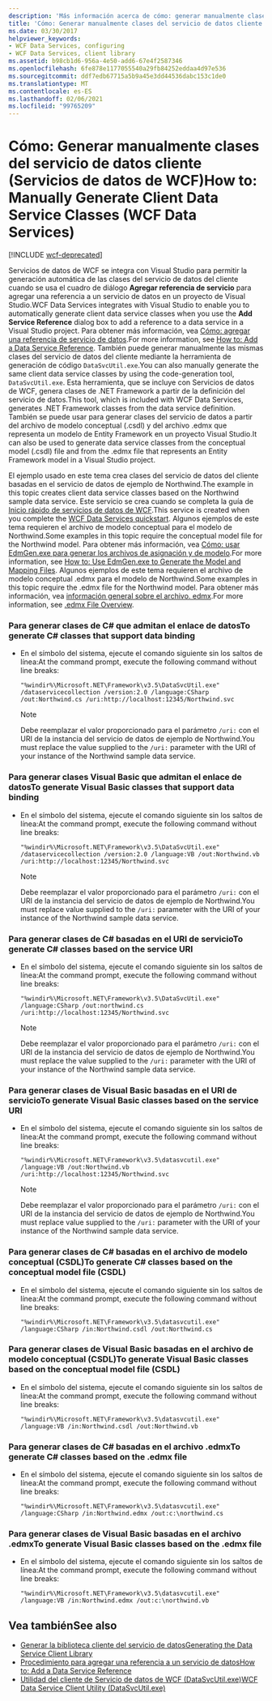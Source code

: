 ```yaml
---
description: 'Más información acerca de cómo: generar manualmente clases del servicio de datos del cliente (Servicios de datos de WCF)'
title: 'Cómo: Generar manualmente clases del servicio de datos cliente (Servicios de datos de WCF)'
ms.date: 03/30/2017
helpviewer_keywords:
- WCF Data Services, configuring
- WCF Data Services, client library
ms.assetid: b98cb1d6-956a-4e50-add6-67e4f2587346
ms.openlocfilehash: 6fe878e1177055540a29fb84252eddaa4d97e536
ms.sourcegitcommit: ddf7edb67715a5b9a45e3dd44536dabc153c1de0
ms.translationtype: MT
ms.contentlocale: es-ES
ms.lasthandoff: 02/06/2021
ms.locfileid: "99765209"
---
```

# <a name="how-to-manually-generate-client-data-service-classes-wcf-data-services"></a><span data-ttu-id="dd8cf-103">Cómo: Generar manualmente clases del servicio de datos cliente (Servicios de datos de WCF)</span><span class="sxs-lookup"><span data-stu-id="dd8cf-103">How to: Manually Generate Client Data Service Classes (WCF Data Services)</span></span>

[!INCLUDE [wcf-deprecated](~/includes/wcf-deprecated.md)]

<span data-ttu-id="dd8cf-104">Servicios de datos de WCF se integra con Visual Studio para permitir la generación automática de las clases del servicio de datos del cliente cuando se usa el cuadro de diálogo **Agregar referencia de servicio** para agregar una referencia a un servicio de datos en un proyecto de Visual Studio.</span><span class="sxs-lookup"><span data-stu-id="dd8cf-104">WCF Data Services integrates with Visual Studio to enable you to automatically generate client data service classes when you use the **Add Service Reference** dialog box to add a reference to a data service in a Visual Studio project.</span></span> <span data-ttu-id="dd8cf-105">Para obtener más información, vea [Cómo: agregar una referencia de servicio de datos](how-to-add-a-data-service-reference-wcf-data-services.md).</span><span class="sxs-lookup"><span data-stu-id="dd8cf-105">For more information, see [How to: Add a Data Service Reference](how-to-add-a-data-service-reference-wcf-data-services.md).</span></span> <span data-ttu-id="dd8cf-106">También puede generar manualmente las mismas clases del servicio de datos del cliente mediante la herramienta de generación de código `DataSvcUtil.exe`.</span><span class="sxs-lookup"><span data-stu-id="dd8cf-106">You can also manually generate the same client data service classes by using the code-generation tool, `DataSvcUtil.exe`.</span></span> <span data-ttu-id="dd8cf-107">Esta herramienta, que se incluye con Servicios de datos de WCF, genera clases de .NET Framework a partir de la definición del servicio de datos.</span><span class="sxs-lookup"><span data-stu-id="dd8cf-107">This tool, which is included with WCF Data Services, generates .NET Framework classes from the data service definition.</span></span> <span data-ttu-id="dd8cf-108">También se puede usar para generar clases del servicio de datos a partir del archivo de modelo conceptual (.csdl) y del archivo .edmx que representa un modelo de Entity Framework en un proyecto Visual Studio.</span><span class="sxs-lookup"><span data-stu-id="dd8cf-108">It can also be used to generate data service classes from the conceptual model (.csdl) file and from the .edmx file that represents an Entity Framework model in a Visual Studio project.</span></span>

 <span data-ttu-id="dd8cf-109">El ejemplo usado en este tema crea clases del servicio de datos del cliente basadas en el servicio de datos de ejemplo de Northwind.</span><span class="sxs-lookup"><span data-stu-id="dd8cf-109">The example in this topic creates client data service classes based on the Northwind sample data service.</span></span> <span data-ttu-id="dd8cf-110">Este servicio se crea cuando se completa la guía de [Inicio rápido de servicios de datos de WCF](quickstart-wcf-data-services.md).</span><span class="sxs-lookup"><span data-stu-id="dd8cf-110">This service is created when you complete the [WCF Data Services quickstart](quickstart-wcf-data-services.md).</span></span> <span data-ttu-id="dd8cf-111">Algunos ejemplos de este tema requieren el archivo de modelo conceptual para el modelo de Northwind.</span><span class="sxs-lookup"><span data-stu-id="dd8cf-111">Some examples in this topic require the conceptual model file for the Northwind model.</span></span> <span data-ttu-id="dd8cf-112">Para obtener más información, vea [Cómo: usar EdmGen.exe para generar los archivos de asignación y de modelo](../adonet/ef/how-to-use-edmgen-exe-to-generate-the-model-and-mapping-files.md).</span><span class="sxs-lookup"><span data-stu-id="dd8cf-112">For more information, see [How to: Use EdmGen.exe to Generate the Model and Mapping Files](../adonet/ef/how-to-use-edmgen-exe-to-generate-the-model-and-mapping-files.md).</span></span> <span data-ttu-id="dd8cf-113">Algunos ejemplos de este tema requieren el archivo de modelo conceptual .edmx para el modelo de Northwind.</span><span class="sxs-lookup"><span data-stu-id="dd8cf-113">Some examples in this topic require the .edmx file for the Northwind model.</span></span> <span data-ttu-id="dd8cf-114">Para obtener más información, vea [información general sobre el archivo. edmx](/previous-versions/dotnet/netframework-4.0/cc982042(v=vs.100)).</span><span class="sxs-lookup"><span data-stu-id="dd8cf-114">For more information, see [.edmx File Overview](/previous-versions/dotnet/netframework-4.0/cc982042(v=vs.100)).</span></span>

### <a name="to-generate-c-classes-that-support-data-binding"></a><span data-ttu-id="dd8cf-115">Para generar clases de C# que admitan el enlace de datos</span><span class="sxs-lookup"><span data-stu-id="dd8cf-115">To generate C# classes that support data binding</span></span>

- <span data-ttu-id="dd8cf-116">En el símbolo del sistema, ejecute el comando siguiente sin los saltos de línea:</span><span class="sxs-lookup"><span data-stu-id="dd8cf-116">At the command prompt, execute the following command without line breaks:</span></span>

    ```console
    "%windir%\Microsoft.NET\Framework\v3.5\DataSvcUtil.exe" /dataservicecollection /version:2.0 /language:CSharp /out:Northwind.cs /uri:http://localhost:12345/Northwind.svc
    ```

    > [!NOTE]
    > <span data-ttu-id="dd8cf-117">Debe reemplazar el valor proporcionado para el parámetro `/uri:` con el URI de la instancia del servicio de datos de ejemplo de Northwind.</span><span class="sxs-lookup"><span data-stu-id="dd8cf-117">You must replace the value supplied to the `/uri:` parameter with the URI of your instance of the Northwind sample data service.</span></span>

### <a name="to-generate-visual-basic-classes-that-support-data-binding"></a><span data-ttu-id="dd8cf-118">Para generar clases Visual Basic que admitan el enlace de datos</span><span class="sxs-lookup"><span data-stu-id="dd8cf-118">To generate Visual Basic classes that support data binding</span></span>

- <span data-ttu-id="dd8cf-119">En el símbolo del sistema, ejecute el comando siguiente sin los saltos de línea:</span><span class="sxs-lookup"><span data-stu-id="dd8cf-119">At the command prompt, execute the following command without line breaks:</span></span>

    ```console
    "%windir%\Microsoft.NET\Framework\v3.5\DataSvcUtil.exe" /dataservicecollection /version:2.0 /language:VB /out:Northwind.vb /uri:http://localhost:12345/Northwind.svc
    ```

    > [!NOTE]
    > <span data-ttu-id="dd8cf-120">Debe reemplazar el valor proporcionado para el parámetro `/uri:` con el URI de la instancia del servicio de datos de ejemplo de Northwind.</span><span class="sxs-lookup"><span data-stu-id="dd8cf-120">You must replace value supplied to the `/uri:` parameter with the URI of your instance of the Northwind sample data service.</span></span>

### <a name="to-generate-c-classes-based-on-the-service-uri"></a><span data-ttu-id="dd8cf-121">Para generar clases de C# basadas en el URI de servicio</span><span class="sxs-lookup"><span data-stu-id="dd8cf-121">To generate C# classes based on the service URI</span></span>

- <span data-ttu-id="dd8cf-122">En el símbolo del sistema, ejecute el comando siguiente sin los saltos de línea:</span><span class="sxs-lookup"><span data-stu-id="dd8cf-122">At the command prompt, execute the following command without line breaks:</span></span>

    ```console
    "%windir%\Microsoft.NET\Framework\v3.5\DataSvcUtil.exe" /language:CSharp /out:northwind.cs /uri:http://localhost:12345/Northwind.svc
    ```

    > [!NOTE]
    > <span data-ttu-id="dd8cf-123">Debe reemplazar el valor proporcionado para el parámetro `/uri:` con el URI de la instancia del servicio de datos de ejemplo de Northwind.</span><span class="sxs-lookup"><span data-stu-id="dd8cf-123">You must replace the value supplied to the `/uri:` parameter with the URI of your instance of the Northwind sample data service.</span></span>

### <a name="to-generate-visual-basic-classes-based-on-the-service-uri"></a><span data-ttu-id="dd8cf-124">Para generar clases de Visual Basic basadas en el URI de servicio</span><span class="sxs-lookup"><span data-stu-id="dd8cf-124">To generate Visual Basic classes based on the service URI</span></span>

- <span data-ttu-id="dd8cf-125">En el símbolo del sistema, ejecute el comando siguiente sin los saltos de línea:</span><span class="sxs-lookup"><span data-stu-id="dd8cf-125">At the command prompt, execute the following command without line breaks:</span></span>

    ```console
    "%windir%\Microsoft.NET\Framework\v3.5\datasvcutil.exe" /language:VB /out:Northwind.vb /uri:http://localhost:12345/Northwind.svc
    ```

    > [!NOTE]
    > <span data-ttu-id="dd8cf-126">Debe reemplazar el valor proporcionado para el parámetro `/uri:` con el URI de la instancia del servicio de datos de ejemplo de Northwind.</span><span class="sxs-lookup"><span data-stu-id="dd8cf-126">You must replace value supplied to the `/uri:` parameter with the URI of your instance of the Northwind sample data service.</span></span>

### <a name="to-generate-c-classes-based-on-the-conceptual-model-file-csdl"></a><span data-ttu-id="dd8cf-127">Para generar clases de C# basadas en el archivo de modelo conceptual (CSDL)</span><span class="sxs-lookup"><span data-stu-id="dd8cf-127">To generate C# classes based on the conceptual model file (CSDL)</span></span>

- <span data-ttu-id="dd8cf-128">En el símbolo del sistema, ejecute el comando siguiente sin los saltos de línea:</span><span class="sxs-lookup"><span data-stu-id="dd8cf-128">At the command prompt, execute the following command without line breaks:</span></span>

    ```console
    "%windir%\Microsoft.NET\Framework\v3.5\datasvcutil.exe" /language:CSharp /in:Northwind.csdl /out:Northwind.cs
    ```

### <a name="to-generate-visual-basic-classes-based-on-the-conceptual-model-file-csdl"></a><span data-ttu-id="dd8cf-129">Para generar clases de Visual Basic basadas en el archivo de modelo conceptual (CSDL)</span><span class="sxs-lookup"><span data-stu-id="dd8cf-129">To generate Visual Basic classes based on the conceptual model file (CSDL)</span></span>

- <span data-ttu-id="dd8cf-130">En el símbolo del sistema, ejecute el comando siguiente sin los saltos de línea:</span><span class="sxs-lookup"><span data-stu-id="dd8cf-130">At the command prompt, execute the following command without line breaks:</span></span>

    ```console
    "%windir%\Microsoft.NET\Framework\v3.5\datasvcutil.exe" /language:VB /in:Northwind.csdl /out:Northwind.vb
    ```

### <a name="to-generate-c-classes-based-on-the-edmx-file"></a><span data-ttu-id="dd8cf-131">Para generar clases de C# basadas en el archivo .edmx</span><span class="sxs-lookup"><span data-stu-id="dd8cf-131">To generate C# classes based on the .edmx file</span></span>

- <span data-ttu-id="dd8cf-132">En el símbolo del sistema, ejecute el comando siguiente sin los saltos de línea:</span><span class="sxs-lookup"><span data-stu-id="dd8cf-132">At the command prompt, execute the following command without line breaks:</span></span>

    ```console
    "%windir%\Microsoft.NET\Framework\v3.5\datasvcutil.exe" /language:CSharp /in:Northwind.edmx /out:c:\northwind.cs
    ```

### <a name="to-generate-visual-basic-classes-based-on-the-edmx-file"></a><span data-ttu-id="dd8cf-133">Para generar clases de Visual Basic basadas en el archivo .edmx</span><span class="sxs-lookup"><span data-stu-id="dd8cf-133">To generate Visual Basic classes based on the .edmx file</span></span>

- <span data-ttu-id="dd8cf-134">En el símbolo del sistema, ejecute el comando siguiente sin los saltos de línea:</span><span class="sxs-lookup"><span data-stu-id="dd8cf-134">At the command prompt, execute the following command without line breaks:</span></span>

    ```console
    "%windir%\Microsoft.NET\Framework\v3.5\datasvcutil.exe" /language:VB /in:Northwind.edmx /out:c:\northwind.vb
    ```

## <a name="see-also"></a><span data-ttu-id="dd8cf-135">Vea también</span><span class="sxs-lookup"><span data-stu-id="dd8cf-135">See also</span></span>

- [<span data-ttu-id="dd8cf-136">Generar la biblioteca cliente del servicio de datos</span><span class="sxs-lookup"><span data-stu-id="dd8cf-136">Generating the Data Service Client Library</span></span>](generating-the-data-service-client-library-wcf-data-services.md)
- [<span data-ttu-id="dd8cf-137">Procedimiento para agregar una referencia a un servicio de datos</span><span class="sxs-lookup"><span data-stu-id="dd8cf-137">How to: Add a Data Service Reference</span></span>](how-to-add-a-data-service-reference-wcf-data-services.md)
- [<span data-ttu-id="dd8cf-138">Utilidad del cliente de Servicio de datos de WCF (DataSvcUtil.exe)</span><span class="sxs-lookup"><span data-stu-id="dd8cf-138">WCF Data Service Client Utility (DataSvcUtil.exe)</span></span>](wcf-data-service-client-utility-datasvcutil-exe.md)
